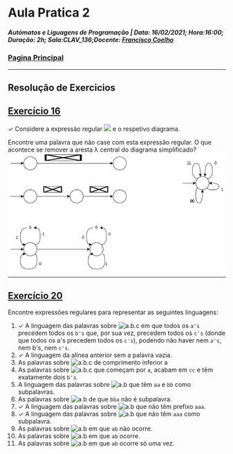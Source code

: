 # Aula Pratica 2  
##### *Autómatos e Liguagens de Programação* | **Data:** 16/02/2021; **Hora**:16:00; **Duração**: 2h; **Sala**:CLAV_136;**Docente**: [Francisco Coelho](../../#docentes)  
### [Pagina Principal](../../)
---
## Resolução de Exercicios
## [Exercício 16](https://home.uevora.pt/~fc/alp/01-palavras_linguagens_expressoes_regulares/01.90-exercicios.html#exerc%C3%ADcio-16)  
✓ Considere a expressão regular <img src="https://render.githubusercontent.com/render/math?math=(11 \cup 0)^*(00 \cup 1)^*"> e o respetivo diagrama.

Encontre uma palavra que não case com esta expressão regular.
O que acontece se remover a aresta λ central do diagrama simplificado?   
[![ex16.png](ex16.png)](ex16.png)

---  
## [Exercício 20](https://home.uevora.pt/~fc/alp/01-palavras_linguagens_expressoes_regulares/01.90-exercicios.html#exerc%C3%ADcio-20)  
Encontre expressões regulares para representar as seguintes linguagens:  

1. ✓ A linguagem das palavras sobre ![a.b.c][abc] em que todos os `a's` precedem todos os `b's` que, por sua vez, precedem todos os `c's` (donde que todos os a's precedem todos os `c's`), podendo não haver nem `a's`, nem b's, nem `c's`.  
2. ✓ A linguagem da alínea anterior sem a palavra vazia.  
3. As palavras sobre ![a.b.c][abc] de comprimento inferior a  
4. As palavras sobre ![a.b.c][abc] que começam por `a`, acabam em `cc` e têm exatamente dois `b's`.  
5. A linguagem das palavras sobre ![a.b][ab] que têm `aa` e `bb` como subpalavras.  
6. As palavras sobre ![a.b][ab] de que `bba` não é subpalavra.  
7. ✓ A linguagem das palavras sobre ![a.b][ab] que não têm prefixo `aaa`.  
8. ✓ A linguagem das palavras sobre ![a.b][ab] que não têm `aaa` como subpalavra.  
9. As palavras sobre ![a.b][ab] em que `ab` não ocorre.  
10. As palavras sobre ![a.b][ab] em que `ab` ocorre.  
11. As palavras sobre ![a.b][ab] em que `ab` ocorre só uma vez.  

[ab]: https://render.githubusercontent.com/render/math?math=\{a,b\}
[abc]: https://render.githubusercontent.com/render/math?math=\{a,b,c\}